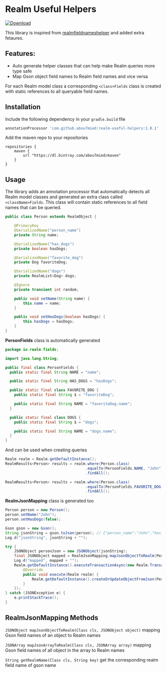 # Realm Useful Helpers
[ ![Download](https://api.bintray.com/packages/abou7mied/maven/realm-useful-helpers/images/download.svg?version=1.0.1) ](https://bintray.com/abou7mied/maven/realm-useful-helpers/1.0.1/link)

This library is inspired from [realmfieldnameshelper](https://github.com/cmelchior/realmfieldnameshelper) and added extra fetaures.

## Features:
- Auto generate helper classes that can help make Realm queries more type safe
-  Map Gson object field names to Realm field names and vice versa 


For each Realm model class a corresponding `<class>Fields` class is created with static references
to all queryable field names.

## Installation

Include the following dependency in your `gradle.build` file

```gradle
annotationProcessor 'com.github.abou7mied:realm-useful-helpers:1.0.1'
```

Add the maven repo to your repositories
```
repositories {
    maven {
        url "https://dl.bintray.com/abou7mied/maven"
    }
}
```

## Usage

The library adds an annotation processor that automatically detects all Realm model classes and
generated an extra class called `<className>Fields`. This class will contain static references
to all field names that can be queried.

```java
public class Person extends RealmObject {

    @PrimaryKey
    @SerializedName("person_name")
    private String name;

    @SerializedName("has_dogs")
    private boolean hasDogs;

    @SerializedName("favorite_dog")
    private Dog favoriteDog;

    @SerializedName("dogs")
    private RealmList<Dog> dogs;

    @Ignore
    private transient int random;

    public void setName(String name) {
        this.name = name;
    }

    public void setHasDogs(boolean hasDogs) {
        this.hasDogs = hasDogs;
    }
}
```

**PersonFields** class is automatically generated

```java
package io.realm.fields;

import java.lang.String;

public final class PersonFields {
  public static final String NAME = "name";

  public static final String HAS_DOGS = "hasDogs";

  public static final class FAVORITE_DOG {
    public static final String $ = "favoriteDog";

    public static final String NAME = "favoriteDog.name";
  }

  public static final class DOGS {
    public static final String $ = "dogs";

    public static final String NAME = "dogs.name";
  }
}
```

And can be used when creating queries

```java
Realm realm = Realm.getDefaultInstance();
RealmResults<Person> results = realm.where(Person.class)
                                    .equalTo(PersonFields.NAME, "John")
                                    .findAll();

RealmResults<Person> results = realm.where(Person.class)
                                    .equalTo(PersonFields.FAVORITE_DOG.NAME, "Fido")
                                    .findAll();
```

**RealmJsonMapping** class is generated  too

```java
Person person = new Person();
person.setName("John");
person.setHasDogs(false);

Gson gson = new Gson();
String jsonString = gson.toJson(person); // {"person_name":"John","has_dogs":false}
Log.d("jsonString", jsonString + "");

try {
    JSONObject personJson = new JSONObject(jsonString);
    final JSONObject mapped = RealmJsonMapping.mapJsonObjectToRealm(PersonFields.class, personJson); // {"name":"John","hasDogs":false}
    Log.d("mapped", mapped + "");
    Realm.getDefaultInstance().executeTransactionAsync(new Realm.Transaction() {
        @Override
        public void execute(Realm realm) {
            Realm.getDefaultInstance().createOrUpdateObjectFromJson(Person.class, mapped);
        }
    });
} catch (JSONException e) {
    e.printStackTrace();
}
```

## RealmJsonMapping Methods

`JSONObject mapJsonObjectToRealm(Class cls, JSONObject object)` mapping Gson field names of an object to Realm names

`JSONArray mapJsonArrayToRealm(Class cls, JSONArray array)` mapping Gson field names of all object in the array to Realm names


`String getRealmName(Class cls, String key)` get the corresponding realm field name of gson name









